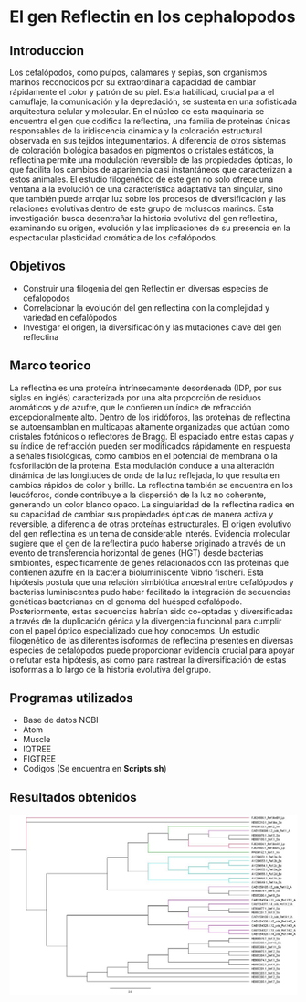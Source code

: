 # El gen Reflectin en los cephalopodos

## Introduccion

Los cefalópodos, como pulpos, calamares y sepias, son organismos marinos reconocidos por su extraordinaria capacidad de cambiar rápidamente el color y patrón de su piel. Esta habilidad, crucial para el camuflaje, la comunicación y la depredación, se sustenta en una sofisticada arquitectura celular y molecular. En el núcleo de esta maquinaria se encuentra el gen que codifica la reflectina, una familia de proteínas únicas responsables de la iridiscencia dinámica y la coloración estructural observada en sus tejidos integumentarios. A diferencia de otros sistemas de coloración biológica basados en pigmentos o cristales estáticos, la reflectina permite una modulación reversible de las propiedades ópticas, lo que facilita los cambios de apariencia casi instantáneos que caracterizan a estos animales. El estudio filogenético de este gen no solo ofrece una ventana a la evolución de una característica adaptativa tan singular, sino que también puede arrojar luz sobre los procesos de diversificación y las relaciones evolutivas dentro de este grupo de moluscos marinos. Esta investigación busca desentrañar la historia evolutiva del gen reflectina, examinando su origen, evolución y las implicaciones de su presencia en la espectacular plasticidad cromática de los cefalópodos.

## Objetivos

* Construir una filogenia del gen Reflectin en diversas especies de cefalopodos
* Correlacionar la evolución del gen reflectina con la complejidad y variedad en cefalópodos
* Investigar el origen, la diversificación y las mutaciones clave del gen reflectina

## Marco teorico 

La reflectina es una proteína intrínsecamente desordenada (IDP, por sus siglas en inglés) caracterizada por una alta proporción de residuos aromáticos y de azufre, que le confieren un índice de refracción excepcionalmente alto. Dentro de los iridóforos, las proteínas de reflectina se autoensamblan en multicapas altamente organizadas que actúan como cristales fotónicos o reflectores de Bragg. El espaciado entre estas capas y su índice de refracción pueden ser modificados rápidamente en respuesta a señales fisiológicas, como cambios en el potencial de membrana o la fosforilación de la proteína. Esta modulación conduce a una alteración dinámica de las longitudes de onda de la luz reflejada, lo que resulta en cambios rápidos de color y brillo. La reflectina también se encuentra en los leucóforos, donde contribuye a la dispersión de la luz no coherente, generando un color blanco opaco. La singularidad de la reflectina radica en su capacidad de cambiar sus propiedades ópticas de manera activa y reversible, a diferencia de otras proteínas estructurales.
El origen evolutivo del gen reflectina es un tema de considerable interés. Evidencia molecular sugiere que el gen de la reflectina pudo haberse originado a través de un evento de transferencia horizontal de genes (HGT) desde bacterias simbiontes, específicamente de genes relacionados con las proteínas que contienen azufre en la bacteria bioluminiscente Vibrio fischeri. Esta hipótesis postula que una relación simbiótica ancestral entre cefalópodos y bacterias luminiscentes pudo haber facilitado la integración de secuencias genéticas bacterianas en el genoma del huésped cefalópodo. Posteriormente, estas secuencias habrían sido co-optadas y diversificadas a través de la duplicación génica y la divergencia funcional para cumplir con el papel óptico especializado que hoy conocemos. Un estudio filogenético de las diferentes isoformas de reflectina presentes en diversas especies de cefalópodos puede proporcionar evidencia crucial para apoyar o refutar esta hipótesis, así como para rastrear la diversificación de estas isoformas a lo largo de la historia evolutiva del grupo.

## Programas utilizados

* Base de datos NCBI
* Atom
* Muscle
* IQTREE
* FIGTREE
* Codigos (Se encuentra en **Scripts.sh**)

## Resultados obtenidos

![Filogenia obtenida](./Imagen.jpg)

